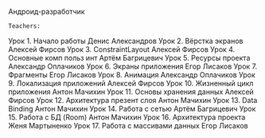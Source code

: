 Андроид-разработчик

    Teachers:
Урок 1. Начало работы				Денис Александров
Урок 2. Вёрстка экранов				Алексей Фирсов
Урок 3. ConstraintLayout			Алексей Фирсов
Урок 4. Основные комп польз инт		Артём Багрицевич
Урок 5. Ресурсы проекта				Александр Оплачиков
Урок 6. Экраны приложения			Егор Лисаков
Урок 7. Фрагменты					Егор Лисаков
Урок 8. Анимация					Александр Оплачиков
Урок 9. Локализация приложений		Алексей Фирсов
Урок 10. Жизненный цикл приложения	Антон Мачихин
Урок 11. Основы хранения данных		Алексей Фирсов
Урок 12. Архитектура презент слоя	Антон Мачихин
Урок 13. Data Binding				Антон Мачихин
Урок 14. Работа с сетью				Артём Багрицевич
Урок 15. Работа с БД (Room)			Антон Мачихин
Урок 16. Архитектура проекта		Женя Мартыненко
Урок 17. Работа с массивами данных	Егор Лисаков
